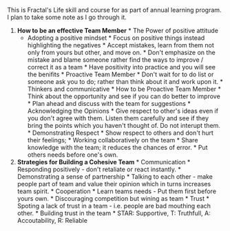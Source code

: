 This is Fractal's Life skill and course for as part of annual learning program. I plan to take some note as I go through it.

1. **How to be an effective Team Member**
			* The Power of positive attitude
  	* Adopting a positive mindset
					* Focus on positive things instead highlighting the negatives
					* Accept mistakes, learn from them not only from yours but other, and move on.
					* Don't emphasize on the mistake and blame someone rather find the ways to improve / correct it as a team
					* Have positivity into practice and you will see the benifits
			* Proactive Team Member
					* Don't wait for to do list or someone ask you to do; rather than think about it and work upon it.
					* Thinkers and communicative
			* How to be Proactive Team Member
					* Think about the opportunity and see if you can do better to improve
					* Plan ahead and discuss with the team for suggestions
			* Acknowledging the Opinions
					* Give respect to other's ideas even if you don't agree with them. Listen them carefully and see if they bring the points which you haven't thought of. Do not interupt them. 
			* Demonstrating Respect
					* Show respect to others and don't hurt their feelings; 
			* Working collaboratively on the team
					* Share knowledge with the team; it reduces the chances of error.
					* Put others needs before one's own.
2. **Strategies for Building a Cohesive Team**
			* Communication
					* Responding positively - don't retaliate or react instantly.
					* Demonstrating a sense of partnership
					* Talking to each other - make people part of team and value their opinion which in turns increases team spirit.
			* Cooperation
					* Learn teams needs - Put them first before yours own.
					* Discouraging competition but wining as team
			* Trust
					* Spoting a lack of trust in a team - i.e. people are bad mouthing each other.
					* Building trust in the team
							* STAR: Supportive, T: Truthfull, A: Accoutability, R: Reliable 
